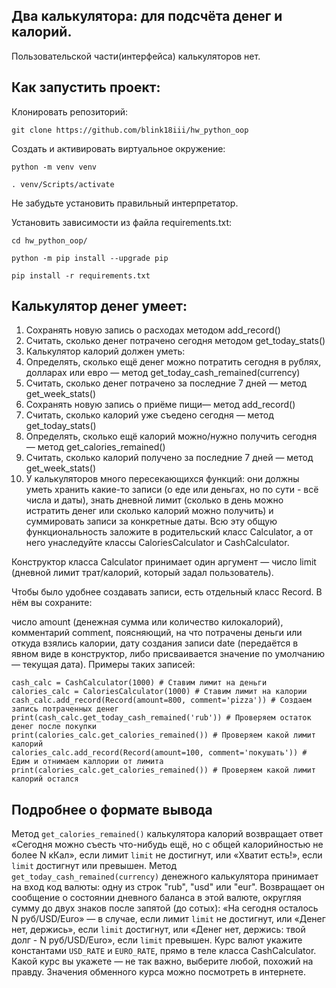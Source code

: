## Два калькулятора: для подсчёта денег и калорий.
Пользовательской части(интерфейса) калькуляторов нет.

## Как запустить проект:

Клонировать репозиторий:
```
git clone https://github.com/blink18iii/hw_python_oop
```
Cоздать и активировать виртуальное окружение:
```
python -m venv venv

. venv/Scripts/activate
```
Не забудьте установить правильный интерпретатор.

Установить зависимости из файла requirements.txt:
```
cd hw_python_oop/

python -m pip install --upgrade pip

pip install -r requirements.txt
```

## Калькулятор денег умеет:
<ol>
<li>Сохранять новую запись о расходах методом add_record()</li>
<li>Считать, сколько денег потрачено сегодня методом get_today_stats()</li>
<li>Калькулятор калорий должен уметь:</li>
<li>Определять, сколько ещё денег можно потратить сегодня в рублях, долларах или евро — метод get_today_cash_remained(currency)</li>
<li>Считать, сколько денег потрачено за последние 7 дней — метод get_week_stats()</li>
<li>Сохранять новую запись о приёме пищи— метод add_record()</li>
<li>Считать, сколько калорий уже съедено сегодня — метод get_today_stats()</li>
<li>Определять, сколько ещё калорий можно/нужно получить сегодня — метод get_calories_remained()</li>
<li>Считать, сколько калорий получено за последние 7 дней — метод get_week_stats()</li>
<li>У калькуляторов много пересекающихся функций: они должны уметь хранить какие-то записи
(о еде или деньгах, но по сути - всё числа и даты), знать дневной лимит (сколько в день можно истратить денег или сколько калорий можно получить)
и суммировать записи за конкретные даты. Всю эту общую функциональность заложите в родительский класс Calculator, а от него унаследуйте классы CaloriesCalculator и CashCalculator.</li>
</ol>

Конструктор класса Calculator принимает один аргумент — число limit (дневной лимит трат/калорий, который задал пользователь).

Чтобы было удобнее создавать записи, есть отдельный класс Record. В нём вы сохраните:

число amount (денежная сумма или количество килокалорий),
комментарий comment, поясняющий, на что потрачены деньги или откуда взялись калории,
дату создания записи date (передаётся в явном виде в конструктор, либо присваивается значение по умолчанию — текущая дата).
Примеры таких записей:

```
cash_calc = CashCalculator(1000) # Ставим лимит на деньги
calories_calc = CaloriesCalculator(1000) # Ставим лимит на калории
cash_calc.add_record(Record(amount=800, comment='pizza')) # Создаем запись потраченных денег
print(cash_calc.get_today_cash_remained('rub')) # Проверяем остаток денег после покупки
print(calories_calc.get_calories_remained()) # Проверяем какой лимит калорий
calories_calc.add_record(Record(amount=100, comment='покушать')) # Едим и отнимаем каллории от лимита
print(calories_calc.get_calories_remained()) # Проверяем какой лимит калорий остался
```

## Подробнее о формате вывода
Метод ```get_calories_remained()``` калькулятора калорий возвращает ответ
«Сегодня можно съесть что-нибудь ещё, но с общей калорийностью не более N кКал», если лимит ```limit``` не достигнут,
или «Хватит есть!», если ```limit``` достигнут или превышен.
Метод ```get_today_cash_remained(currency)``` денежного калькулятора принимает на вход код валюты: одну из строк "rub", "usd" или "eur". Возвращает он сообщение о состоянии дневного баланса в этой валюте, округляя сумму до двух знаков после запятой (до сотых):
«На сегодня осталось N руб/USD/Euro» — в случае, если лимит ```limit``` не достигнут,
или «Денег нет, держись», если ```limit``` достигнут,
или «Денег нет, держись: твой долг - N руб/USD/Euro», если ```limit``` превышен.
Курс валют укажите константами ```USD_RATE``` и ```EURO_RATE```, прямо в теле класса CashCalculator. Какой курс вы укажете — не так важно, выберите любой, похожий на правду. Значения обменного курса можно посмотреть в интернете.

